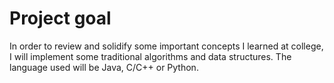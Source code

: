 # Project goal

In order to review and solidify some important concepts I learned at college, I will implement some traditional algorithms and data structures. The language used will be Java, C/C++ or Python.
